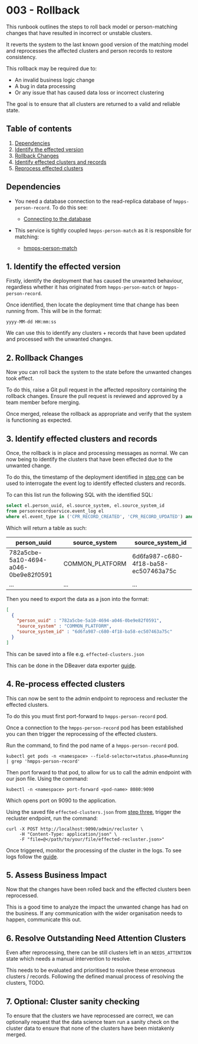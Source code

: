 # 003 - Rollback

This runbook outlines the steps to roll back model or person-matching changes that have resulted in incorrect or unstable clusters.

It reverts the system to the last known good version of the matching model and reprocesses the affected clusters and person records to restore consistency.

This rollback may be required due to:

* An invalid business logic change
* A bug in data processing 
* Or any issue that has caused data loss or incorrect clustering

The goal is to ensure that all clusters are returned to a valid and reliable state.

## Table of contents

1. [Dependencies](#dependencies)
2. [Identify the effected version](#1-identify-the-effected-version)
3. [Rollback Changes](#2-rollback-changes)
4. [Identify effected clusters and records](#3-identify-effected-clusters-and-records)
5. [Reprocess effected clusters](#4-reprocess-effected-clusters)

## Dependencies

* You need a database connection to the read-replica database of `hmpps-person-record`. To do this see:
  * [Connecting to the database](001-Connecting-To-The-Database.md)

* This service is tightly coupled `hmpps-person-match` as it is responsible for matching:
  * [hmpps-person-match](https://github.com/ministryofjustice/hmpps-person-match)

## 1. Identify the effected version

Firstly, identify the deployment that has caused the unwanted behaviour, regardless whether it has 
originated from `hmpps-person-match` or `hmpps-person-record`. 

Once identified, then locate the deployment time that change has been running from. This will be in the format:
```
yyyy-MM-dd HH:mm:ss
```

We can use this to identify any clusters + records that have been updated and processed with the unwanted changes.

## 2. Rollback Changes

Now you can roll back the system to the state before the unwanted changes took effect.

To do this, raise a Git pull request in the affected repository containing the rollback changes.
Ensure the pull request is reviewed and approved by a team member before merging.

Once merged, release the rollback as appropriate and verify that the system is functioning as expected.

## 3. Identify effected clusters and records

Once, the rollback is in place and processing messages as normal. We can now being to identify the 
clusters that have been effected due to the unwanted change. 

To do this, the timestamp of the deployment identified in [step one](#1-identify-the-effected-version) can be 
used to interrogate the event log to identify effected clusters and records.

To can this list run the following SQL with the identified SQL:

```sql
select el.person_uuid, el.source_system, el.source_system_id
from personrecordservice.event_log el
where el.event_type in ('CPR_RECORD_CREATED', 'CPR_RECORD_UPDATED') and el.event_timestamp >= '<timestamp>'
```

Which will return a table as such:

| person_uuid                          | source_system   | source_system_id                     |
|--------------------------------------|-----------------|--------------------------------------|
| 782a5cbe-5a10-4694-a046-0be9e82f0591 | COMMON_PLATFORM | 6d6fa987-c680-4f18-ba58-ec507463a75c |
| ...                                  | ...             | ...                                  |

Then you need to export the data as a json into the format:

```json
[
  {
    "person_uuid" : "782a5cbe-5a10-4694-a046-0be9e82f0591",
    "source_system" : "COMMON_PLATFORM",
    "source_system_id" : "6d6fa987-c680-4f18-ba58-ec507463a75c"
  }
]
```

This can be saved into a file e.g. `effected-clusters.json`

This can be done in the DBeaver data exporter [guide](https://dbeaver.com/docs/dbeaver/Data-export/).

## 4. Re-process effected clusters

This can now be sent to the admin endpoint to reprocess and recluster the effected clusters.

To do this you must first port-forward to `hmpps-person-record` pod.

Once a connection to the `hmpps-person-record` pod has been established you can then trigger the reprocessing of the effected clusters.

Run the command, to find the pod name of a `hmpps-person-record` pod.

```shell
kubectl get pods -n <namespace> --field-selector=status.phase=Running | grep 'hmpps-person-record'
```

Then port forward to that pod, to allow for us to call the admin endpoint with our json file. Using the command:

```shell
kubectl -n <namespace> port-forward <pod-name> 8080:9090
```

Which opens port on 9090 to the application.

Using the saved file `effected-clusters.json` from [step three](#3-identify-effected-clusters-and-records), trigger the recluster endpoint, run the command:

```shell
curl -X POST http://localhost:9090/admin/recluster \
     -H "Content-Type: application/json" \
     -F "file=@</path/to/your/file/effected-recluster.json>"
```

Once triggered, monitor the processing of the cluster in the logs. To see logs follow the [guide](002-Accessing-The-Logs.md).

## 5. Assess Business Impact

Now that the changes have been rolled back and the effected clusters been reprocessed.

This is a good time to analyze the impact the unwanted change has had on the business.
If any communication with the wider organisation needs to happen, communicate this out.

## 6. Resolve Outstanding Need Attention Clusters

Even after reprocessing, there can be still clusters left in an `NEEDS_ATTENTION` state which needs a manual intervention to resolve.

This needs to be evaluated and prioritised to resolve these erroneous clusters / records. 
Following the defined manual process of resolving the clusters, TODO.

## 7. Optional: Cluster sanity checking

To ensure that the clusters we have reprocessed are correct, we can optionally request that the data science team run a
sanity check on the cluster data to ensure that none of the clusters have been mistakenly merged.

